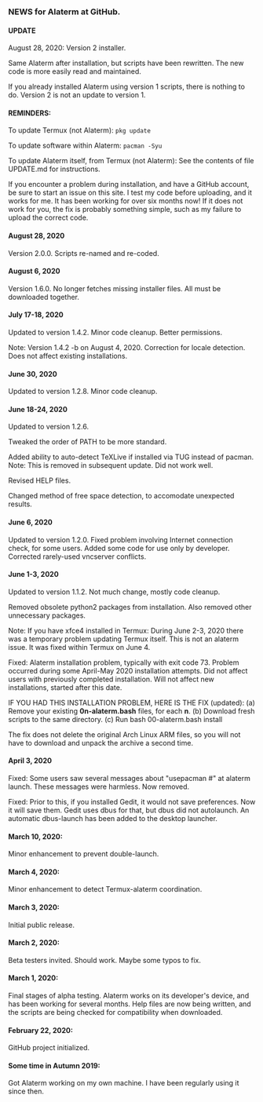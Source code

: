 ### NEWS for Alaterm at GitHub.

#### UPDATE

August 28, 2020: Version 2 installer.

Same Alaterm after installation, but scripts have been rewritten.
The new code is more easily read and maintained. 

If you already installed Alaterm using version 1 scripts,
there is nothing to do. Version 2 is not an update to version 1.

#### REMINDERS:

To update Termux (not Alaterm):  `pkg update`

To update software within Alaterm:  `pacman -Syu`

To update Alaterm itself, from Termux (not Alaterm):
See the contents of file UPDATE.md for instructions.

If you encounter a problem during installation, and have a GitHub account,
be sure to start an issue on this site. I test my code before uploading,
and it works for me. It has been working for over six months now!
If it does not work for you, the fix is probably
something simple, such as my failure to upload the correct code.

#### August 28, 2020

Version 2.0.0. Scripts re-named and re-coded.

#### August 6, 2020

Version 1.6.0. No longer fetches missing installer files.
All must be downloaded together.

#### July 17-18, 2020

Updated to version 1.4.2. Minor code cleanup. Better permissions.

Note: Version 1.4.2 -b on August 4, 2020. Correction for locale detection.
Does not affect existing installations.

#### June 30, 2020

Updated to version 1.2.8. Minor code cleanup.

#### June 18-24, 2020

Updated to version 1.2.6.

Tweaked the order of PATH to be more standard.

Added ability to auto-detect TeXLive if installed via TUG instead of pacman.
Note: This is removed in subsequent update. Did not work well.

Revised HELP files.

Changed method of free space detection, to accomodate unexpected results.

#### June 6, 2020

Updated to version 1.2.0.
Fixed problem involving Internet connection check, for some users.
Added some code for use only by developer.
Corrected rarely-used vncserver conflicts.

#### June 1-3, 2020

Updated to version 1.1.2. Not much change, mostly code cleanup.

Removed obsolete python2 packages from installation.
Also removed other unnecessary packages.

Note: If you have xfce4 installed in Termux:
During June 2-3, 2020 there was a temporary problem updating Termux itself.
This is not an alaterm issue. It was fixed within Termux on June 4. 

Fixed: Alaterm installation problem, typically with exit code 73.
Problem occurred during some April-May 2020 installation attempts.
Did not affect users with previously completed installation.
Will not affect new installations, started after this date.

IF YOU HAD THIS INSTALLATION PROBLEM, HERE IS THE FIX (updated):
(a) Remove your existing **0n-alaterm.bash** files, for each **n**.
(b) Download fresh scripts to the same directory.
(c) Run bash 00-alaterm.bash install

The fix does not delete the original Arch Linux ARM files, so
you will not have to download and unpack the archive a second time.

#### April 3, 2020

Fixed: Some users saw several messages about "usepacman #" at alaterm launch.
These messages were harmless. Now removed.

Fixed: Prior to this, if you installed Gedit, it would not save preferences.
Now it will save them. Gedit uses dbus for that, but dbus did not autolaunch.
An automatic dbus-launch has been added to the desktop launcher. 

#### March 10, 2020:

Minor enhancement to prevent double-launch.

#### March 4, 2020:

Minor enhancement to detect Termux-alaterm coordination.

#### March 3, 2020:

Initial public release.

#### March 2, 2020:

Beta testers invited. Should work. Maybe some typos to fix.

#### March 1, 2020:

Final stages of alpha testing. Alaterm works on its developer's device,
and has been working for several months. Help files are now being written,
and the scripts are being checked for compatibility when downloaded.

#### February 22, 2020:

GitHub project initialized.

#### Some time in Autumn 2019:

Got Alaterm working on my own machine.
I have been regularly using it since then.
